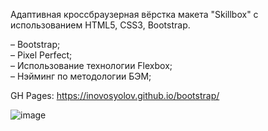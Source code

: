Адаптивная кроссбраузерная вёрстка макета "Skillbox" с использованием HTML5, CSS3, Bootstrap.

– Bootstrap; <br>
– Pixel Perfect; <br>
– Использование технологии Flexbox; <br>
– Нэйминг по методологии БЭМ; <br>

GH Pages: https://inovosyolov.github.io/bootstrap/

![image](https://github.com/inovosyolov/bootstrap/assets/118193601/5c13897c-e158-41b1-aeb5-d858079d863f)
